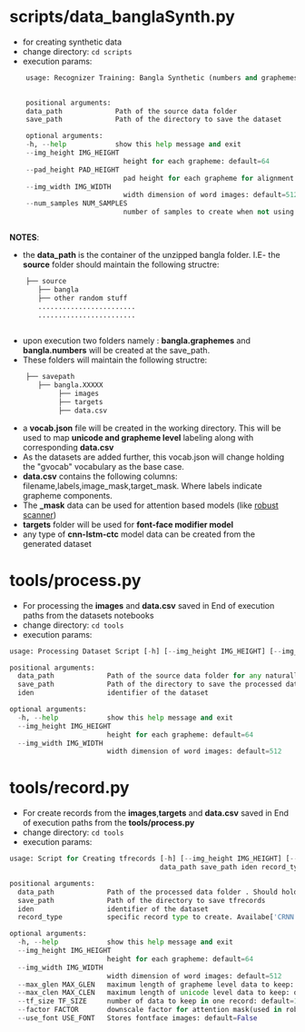 #  **scripts/data_banglaSynth.py**
* for creating synthetic data
* change directory: ```cd scripts```
* execution params:

```python
    usage: Recognizer Training: Bangla Synthetic (numbers and graphemes) Dataset Creating Script [-h] [--img_height IMG_HEIGHT] [--pad_height PAD_HEIGHT] [--img_width IMG_WIDTH] [--num_samples NUM_SAMPLES]
                                                                                                data_path save_path

    positional arguments:
    data_path             Path of the source data folder
    save_path             Path of the directory to save the dataset

    optional arguments:
    -h, --help            show this help message and exit
    --img_height IMG_HEIGHT
                            height for each grapheme: default=64
    --pad_height PAD_HEIGHT
                            pad height for each grapheme for alignment correction: default=20
    --img_width IMG_WIDTH
                            width dimension of word images: default=512
    --num_samples NUM_SAMPLES
                            number of samples to create when not using dictionary:default=100000



```

**NOTES**:
* the **data_path** is the container of the unzipped bangla folder. I.E- the **source** folder should maintain the following structre:

```python
    ├── source
       ├── bangla
       ├── other random stuff
       ........................
       ........................ 
    
```
* upon execution two folders namely : **bangla.graphemes** and **bangla.numbers** will be created at the save_path.
* These folders will maintain the following structre:

```python
    ├── savepath
       ├── bangla.XXXXX
            ├── images
            ├── targets
            ├── data.csv
```
* a **vocab.json** file will be created in the working directory. This will be used to map **unicode and grapheme level** labeling along with corresponding **data.csv**
* As the datasets are added further, this vocab.json will change holding the "gvocab" vocabulary as the base case.              
* **data.csv** contains the following columns: filename,labels,image_mask,target_mask. Where labels indicate grapheme components. 
* The **_mask** data can be used for attention based models (like [robust scanner](https://arxiv.org/abs/2007.07542))
* **targets** folder will be used for **font-face modifier model**
* any type of **cnn-lstm-ctc** model data can be created from the generated dataset



#  **tools/process.py** 

* For processing the **images** and **data.csv** saved in End of execution paths from the datasets notebooks
* change directory: ```cd tools```
* execution params:

```python
usage: Processing Dataset Script [-h] [--img_height IMG_HEIGHT] [--img_width IMG_WIDTH] data_path save_path iden

positional arguments:
  data_path             Path of the source data folder for any naturally writen images/data.csv pair dataset
  save_path             Path of the directory to save the processed dataset
  iden                  identifier of the dataset

optional arguments:
  -h, --help            show this help message and exit
  --img_height IMG_HEIGHT
                        height for each grapheme: default=64
  --img_width IMG_WIDTH
                        width dimension of word images: default=512

```

# **tools/record.py**

* For create records from the **images**,**targets** and **data.csv** saved in End of execution paths from the **tools/process.py**
* change directory: ```cd tools```
* execution params:

```python
usage: Script for Creating tfrecords [-h] [--img_height IMG_HEIGHT] [--img_width IMG_WIDTH] [--max_glen MAX_GLEN] [--max_clen MAX_CLEN] [--tf_size TF_SIZE] [--factor FACTOR] [--use_font USE_FONT]
                                     data_path save_path iden record_type

positional arguments:
  data_path             Path of the processed data folder . Should hold images,targets and data.csv
  save_path             Path of the directory to save tfrecords
  iden                  identifier of the dataset
  record_type           specific record type to create. Availabe['CRNN','ROBUSTSCANNER','ABINET']

optional arguments:
  -h, --help            show this help message and exit
  --img_height IMG_HEIGHT
                        height for each grapheme: default=64
  --img_width IMG_WIDTH
                        width dimension of word images: default=512
  --max_glen MAX_GLEN   maximum length of grapheme level data to keep: default=36
  --max_clen MAX_CLEN   maximum length of unicode level data to keep: default=62
  --tf_size TF_SIZE     number of data to keep in one record: default=1024
  --factor FACTOR       downscale factor for attention mask(used in robust scanner and abinet): default=32
  --use_font USE_FONT   Stores fontface images: default=False

```